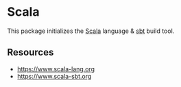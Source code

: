 # Scala

This package initializes the [Scala](https://www.scala-lang.org) language &
[sbt](https://www.scala-sbt.org/) build tool.

## Resources

- https://www.scala-lang.org
- https://www.scala-sbt.org
